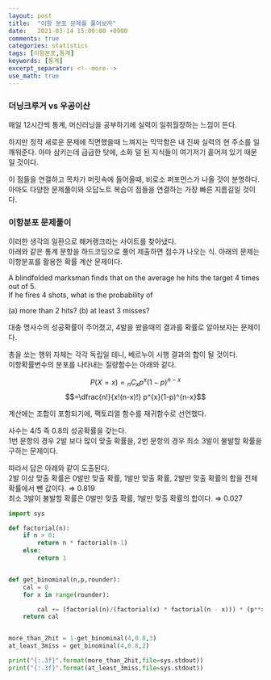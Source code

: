 ```yaml
---
layout: post
title:  "이항 분포 문제를 풀어보자"
date:   2021-03-14 15:00:00 +0900
comments: true
categories: statistics
tags: [이항분포,통계]
keywords: [통계]
excerpt_separator: <!--more-->
use_math: true
---
```


### 더닝크루거 vs 우공이산
매일 12시간씩 통계, 머신러닝을 공부하기에 실력이 일취월장하는 느낌이 든다.

하지만 정작 새로운 문제에 직면했을때 느껴지는 막막함은 내 진짜 실력의 현 주소를 일깨워준다.
아마 삼키는데 급급한 탓에, 소화 덜 된 지식들이 여기저기 흩어져 있기 때문일 것이다. 

이 점들을 연결하고 목차가 머릿속에 들어올때, 비로소 퍼포먼스가 나올 것이 분명하다. 
아마도 다양한 문제풀이와 오답노트 복습이 점들을 연결하는 가장 빠른 지름길일 것이다.

### 이항분포 문제풀이
이러한 생각의 일환으로 해커랭크라는 사이트를 찾아냈다. <br>
아래와 같은 통계 문항을 하드코딩으로 풀어 제출하면 점수가 나오는 식.
아래의 문제는 이항분포를 활용한 확률 계산 문제이다.

A blindfolded marksman finds that on the average he hits the target 4 times out of 5.<br>
 If he fires 4 shots, what is the probability of

(a) more than 2 hits?
(b) at least 3 misses?

대충 명사수의 성공확률이 주어졌고, $4$발을 쐈을때의 결과를 확률로 알아보자는 문제이다.

총을 쏘는 행위 자체는 각각 독립일 테니, 베르누이 시행 결과의 합이 될 것이다. <br>
이항확률변수의 분포를 나타내는 질량함수는 아래와 같다.


$$P(X=x) = {_n}C{_x}p^{x}(1-p)^{n-x}$$
$$=\dfrac{n!}{x!(n-x)!} p^{x}(1-p)^{n-x}$$


계산에는 조합이 포함되기에, 팩토리얼 함수를 재귀함수로 선언했다.

사수는 4/5 즉 0.8의 성공확률을 갖는다. <br>
1번 문항의 경우 2발 보다 많이 맞출 확률을, 2번 문항의 경우 최소 3발이 불발할 확률을 구하는 문제이다.

따라서 답은 아래와 같이 도출된다.<br>
2발 이상 맞출 확률은 0발만 맞출 확률, 1발만 맞출 확률, 2발만 맞출 확률의 합을 전체 확률에서 뺀 값이다. ⇒ 0.819 <br>
최소 3발이 불발할 확률은 0발만 맞출 확률, 1발만 맞출 확률의 합이다. ⇒ 0.027


<!--more-->
```python
import sys

def factorial(n):
    if n > 0:
        return n * factorial(n-1)
    else:
        return 1


def get_binominal(n,p,rounder):
    cal = 0
    for x in range(rounder):

        cal += (factorial(n)/(factorial(x) * factorial(n - x))) * (p**x) * ((1 - p) ** (n - x))
    return cal


more_than_2hit = 1-get_binominal(4,0.8,3)
at_least_3miss = get_binominal(4,0.8,2)

print("{:.3f}".format(more_than_2hit,file=sys.stdout))
print("{:.3f}".format(at_least_3miss,file=sys.stdout))

```